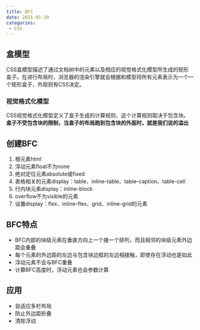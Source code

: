 ```yaml
---
title: BFC
date: 2021-05-10
categories: 
 - CSS
---
```


## 盒模型
CSS盒模型描述了通过文档树中的元素以及相应的视觉格式化模型所生成的矩形盒子。在进行布局时，浏览器的渲染引擎就会根据和模型将所有元素表示为一个一个矩形盒子，外观则有CSS决定。

### 视觉格式化模型
CSS视觉格式化模型定义了盒子生成的计算规则，这个计算规则取决于包含块。**盒子不受包含块的限制，当盒子的布局跑到包含块的外面时，就是我们说的溢出**

## 创建BFC
1. 根元素html
2. 浮动元素float不为none
3. 绝对定位元素absolute或fixed
4. 表格相关的元素display：table、inline-table、table-caption、table-cell
5. 行内块元素display：inline-block
6. overflow不为visible的元素
7. 设置display：flex、inline-flex、grid、inline-grid的元素

## BFC特点
- BFC内部的块级元素在垂直方向上一个接一个排列，而且相邻的块级元素外边距会重叠
- 每个元素的外边距的左边与包含块边框的左边相接触，即使存在浮动也是如此
- 浮动元素不会与BFC重叠
- 计算BFC高度时，浮动元素也会参数计算

## 应用
- 自适应多栏布局
- 防止外边距折叠
- 清除浮动
